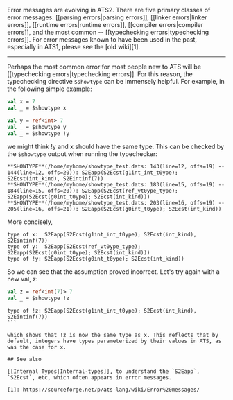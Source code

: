 Error messages are evolving in ATS2. There are five primary classes of error messages: [[parsing errors|parsing errors]], [[linker errors|linker errors]], [[runtime errors|runtime errors]], [[compiler errors|compiler errors]], and the most common -- [[typechecking errors|typechecking errors]]. For error messages known to have been used in the past, especially in ATS1, please see the [old wiki][1].

----------------

Perhaps the most common error for most people new to ATS will be [[typechecking errors|typechecking errors]]. For this reason,
the typechecking directive `$showtype` can be immensely helpful. For example, in the following simple example:

```ocaml
val x = 7
val _ = $showtype x

val y = ref<int> 7
val _ = $showtype y
val _ = $showtype !y
```
we might think !y and x should have the same type. This can be checked by the `$showtype` output when running the typechecker:

    **SHOWTYPE**(/home/myhome/showtype_test.dats: 143(line=12, offs=19) -- 144(line=12, offs=20)): S2Eapp(S2Ecst(g1int_int_t0ype); S2Ecst(int_kind), S2Eintinf(7))
    **SHOWTYPE**(/home/myhome/showtype_test.dats: 183(line=15, offs=19) -- 184(line=15, offs=20)): S2Eapp(S2Ecst(ref_vt0ype_type); S2Eapp(S2Ecst(g0int_t0ype); S2Ecst(int_kind)))
    **SHOWTYPE**(/home/myhome/showtype_test.dats: 203(line=16, offs=19) -- 205(line=16, offs=21)): S2Eapp(S2Ecst(g0int_t0ype); S2Ecst(int_kind))


More concisely, 

```
type of x:  S2Eapp(S2Ecst(g1int_int_t0ype); S2Ecst(int_kind), S2Eintinf(7))
type of y:  S2Eapp(S2Ecst(ref_vt0ype_type); S2Eapp(S2Ecst(g0int_t0ype); S2Ecst(int_kind)))
type of !y: S2Eapp(S2Ecst(g0int_t0ype); S2Ecst(int_kind))
```

So we can see that the assumption proved incorrect. Let's try again with a new val, z:

```ocaml
val z = ref<int(7)> 7
val _ = $showtype !z
````

````
type of !z: S2Eapp(S2Ecst(g1int_int_t0ype); S2Ecst(int_kind), S2Eintinf(7))
```

which shows that !z is now the same type as x. This reflects that by default, integers have types parameterized by their values in ATS, as was the case for x.

## See also

[[Internal Types|Internal-types]], to understand the `S2Eapp`, `S2Ecst`, etc, which often appears in error messages.

[1]: https://sourceforge.net/p/ats-lang/wiki/Error%20messages/